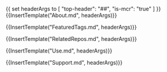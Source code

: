 {{
  set headerArgs to [ "top-header": "##", "is-mcr": "true" ]
}}{{InsertTemplate("About.md", headerArgs)}}

{{InsertTemplate("FeaturedTags.md", headerArgs)}}

{{InsertTemplate("RelatedRepos.md", headerArgs)}}

{{InsertTemplate("Use.md", headerArgs)}}

{{InsertTemplate("Support.md", headerArgs)}}
